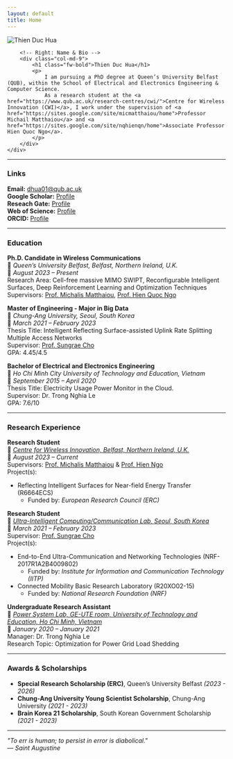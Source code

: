```yaml
---
layout: default
title: Home
---
```


<div class="container">
    <div class="row align-items-center">
        <!-- Left: Profile Image -->
        <div class="col-md-3 text-center">
            <img src="{{ '/assets/thienhua_portrait.png' | relative_url }}" alt="Thien Duc Hua" class="img-fluid rounded-circle" style="max-width: 150px;">
        </div>
        
        <!-- Right: Name & Bio -->
        <div class="col-md-9">
            <h1 class="fw-bold">Thien Duc Hua</h1>
            <p>
                I am pursuing a PhD degree at Queen’s University Belfast (QUB), within the School of Electrical and Electronics Engineering & Computer Science.
                As a research student at the <a href="https://www.qub.ac.uk/research-centres/cwi/">Centre for Wireless Innovation (CWI)</a>, I work under the supervision of <a href="https://sites.google.com/site/micmatthaiou/home">Professor Michail Matthaiou</a> and <a href="https://sites.google.com/site/nqhienqn/home">Associate Professor Hien Quoc Ngo</a>.
            </p>
        </div>
    </div>
</div>

---

### Links
**Email:** [dhua01@qub.ac.uk](mailto:dhua01@qub.ac.uk)  
**Google Scholar:** [Profile](https://scholar.google.com/citations?hl=en&user=UpJlLesAAAAJ)  
**Reseach Gate:** [Profile](https://www.researchgate.net/profile/Thien-Hua-2?ev=hdr_xprf)  
**Web of Science:** [Profile](https://www.webofscience.com/wos/author/record/ISA-6510-2023)  
**ORCID:** [Profile](https://orcid.org/0009-0004-0567-5880)  

---

### Education

**Ph.D. Candidate in Wireless Communications**  
📍 *Queen’s University Belfast, Belfast, Northern Ireland, U.K.*  
📅 *August 2023 – Present*  
Research Area: Cell-free massive MIMO SWIPT, Reconfigurable Intelligent Surfaces, Deep Reinforcement Learning and Optimization Techniques  
Supervisors: [Prof. Michalis Matthaiou](https://sites.google.com/site/micmatthaiou/home), [Prof. Hien Quoc Ngo](https://sites.google.com/site/nqhienqn/home)  

**Master of Engineering - Major in Big Data**  
📍 *Chung-Ang University, Seoul, South Korea*  
📅 *March 2021 – February 2023*  
Thesis Title: Intelligent Reflecting Surface-assisted Uplink Rate Splitting Multiple Access Networks  
Supervisor: [Prof. Sungrae Cho](https://sites.google.com/uclab.re.kr/srcho)  
GPA: 4.45/4.5

**Bachelor of Electrical and Electronics Engineering**  
📍 *Ho Chi Minh City University of Technology and Education, Vietnam*  
📅 *September 2015 – April 2020*  
Thesis Title: Electricity Usage Power Monitor in the Cloud.  
Supervisor: Dr. Trong Nghia Le  
GPA: 7.6/10

---

### Research Experience

**Research Student**  
📍 [*Centre for Wireless Innovation, Belfast, Northern Ireland, U.K.*](https://www.qub.ac.uk/research-centres/cwi/)  
📅 *August 2023 – Current*  
Supervisors: [Prof. Michalis Matthaiou](https://sites.google.com/site/micmatthaiou/home) & [Prof. Hien Ngo](https://sites.google.com/site/nqhienqn/home)  
Project(s):  
- Reflecting Intelligent Surfaces for Near-field Energy Transfer (R6664ECS)  
  - Funded by: *European Research Council (ERC)*  


**Research Student**  
📍 [*Ultra-Intelligent Computing/Communication Lab, Seoul, South Korea*](https://uclab.re.kr/index.html)  
📅 *March 2021 – February 2023*  
Supervisor: [Prof. Sungrae Cho](https://sites.google.com/uclab.re.kr/srcho)  
Project(s):  
- End-to-End Ultra-Communication and Networking Technologies (NRF-2017R1A2B4009802)  
  - Funded by: *Institute for Information and Communication Technology (IITP)*  
- Connected Mobility Basic Research Laboratory (R20XO02-15)  
  - Funded by: *National Research Foundation (NRF)*  


**Undergraduate Research Assistant**  
📍 [*Power System Lab, GE-UTE room, University of Technology and Education, Ho Chi Minh, Vietnam*](https://vi.wikipedia.org/wiki/T%E1%BA%ADp_tin:Trung_t%C3%A2m_GE-UTE_HCMUTE.jpg)  
📅 *January 2020 – January 2021*  
Manager: Dr. Trong Nghia Le  
Research Topic: Optimization for Power Grid Load Shedding

---

### Awards & Scholarships  

- **Special Research Scholarship (ERC)**, Queen’s University Belfast *(2023 - 2026)*  
- **Chung-Ang University Young Scientist Scholarship**, Chung-Ang University *(2021 - 2023)*  
- **Brain Korea 21 Scholarship**, South Korean Government Scholarship *(2021 - 2023)*


---

*"To err is human; to persist in error is diabolical."*  
— *Saint Augustine*  
